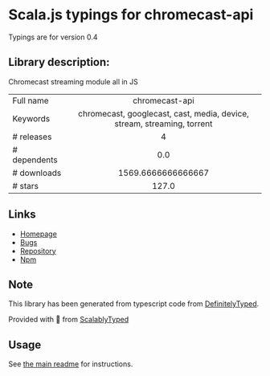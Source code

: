 
# Scala.js typings for chromecast-api

Typings are for version 0.4

## Library description:
Chromecast streaming module all in JS

|                    |                 |
| ------------------ | :-------------: |
| Full name          | chromecast-api |
| Keywords           | chromecast, googlecast, cast, media, device, stream, streaming, torrent |
| # releases         | 4 |
| # dependents       | 0.0 |
| # downloads        | 1569.6666666666667 |
| # stars            | 127.0 |

## Links
- [Homepage](https://github.com/alxhotel/chromecast-api)
- [Bugs](https://github.com/alxhotel/chromecast-api/issues)
- [Repository](https://github.com/alxhotel/chromecast-api)
- [Npm](https://www.npmjs.com/package/chromecast-api)
    


## Note
This library has been generated from typescript code from [DefinitelyTyped](https://definitelytyped.org).

Provided with :purple_heart: from [ScalablyTyped](https://github.com/oyvindberg/ScalablyTyped)

## Usage
See [the main readme](../../readme.md) for instructions.


